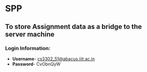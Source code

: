 # SPP
## To store Assignment data as a bridge to the server machine

### Login Information:
- **Username**- cs3302_51@abacus.iiit.ac.in
- **Password**- CvObnQyW
